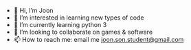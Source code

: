 - 👋 Hi, I’m Joon
- 👀 I’m interested in learning new types of code
- 🌱 I’m currently learning python 3
- 💞️ I’m looking to collaborate on games & software
- 📫 How to reach me: email me joon.son.student@gmail.com

<!---
JoonTB/JoonTB is a ✨ special ✨ repository because its `README.md` (this file) appears on your GitHub profile.
You can click the Preview link to take a look at your changes.
--->
